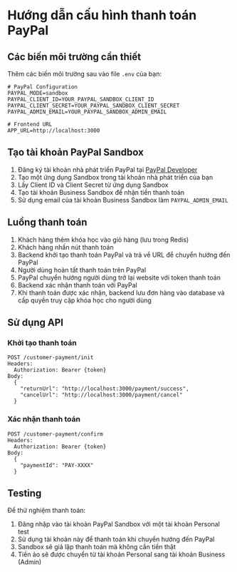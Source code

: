 # Hướng dẫn cấu hình thanh toán PayPal

## Các biến môi trường cần thiết

Thêm các biến môi trường sau vào file `.env` của bạn:

```
# PayPal Configuration
PAYPAL_MODE=sandbox
PAYPAL_CLIENT_ID=YOUR_PAYPAL_SANDBOX_CLIENT_ID
PAYPAL_CLIENT_SECRET=YOUR_PAYPAL_SANDBOX_CLIENT_SECRET
PAYPAL_ADMIN_EMAIL=YOUR_PAYPAL_SANDBOX_ADMIN_EMAIL

# Frontend URL
APP_URL=http://localhost:3000
```

## Tạo tài khoản PayPal Sandbox

1. Đăng ký tài khoản nhà phát triển PayPal tại [PayPal Developer](https://developer.paypal.com/)
2. Tạo một ứng dụng Sandbox trong tài khoản nhà phát triển của bạn
3. Lấy Client ID và Client Secret từ ứng dụng Sandbox
4. Tạo tài khoản Business Sandbox để nhận tiền thanh toán
5. Sử dụng email của tài khoản Business Sandbox làm `PAYPAL_ADMIN_EMAIL`

## Luồng thanh toán

1. Khách hàng thêm khóa học vào giỏ hàng (lưu trong Redis)
2. Khách hàng nhấn nút thanh toán
3. Backend khởi tạo thanh toán PayPal và trả về URL để chuyển hướng đến PayPal
4. Người dùng hoàn tất thanh toán trên PayPal
5. PayPal chuyển hướng người dùng trở lại website với token thanh toán
6. Backend xác nhận thanh toán với PayPal
7. Khi thanh toán được xác nhận, backend lưu đơn hàng vào database và cấp quyền truy cập khóa học cho người dùng

## Sử dụng API

### Khởi tạo thanh toán

```
POST /customer-payment/init
Headers: 
  Authorization: Bearer {token}
Body:
  {
    "returnUrl": "http://localhost:3000/payment/success",
    "cancelUrl": "http://localhost:3000/payment/cancel"
  }
```

### Xác nhận thanh toán

```
POST /customer-payment/confirm
Headers: 
  Authorization: Bearer {token}
Body:
  {
    "paymentId": "PAY-XXXX"
  }
```

## Testing

Để thử nghiệm thanh toán:
1. Đăng nhập vào tài khoản PayPal Sandbox với một tài khoản Personal test
2. Sử dụng tài khoản này để thanh toán khi chuyển hướng đến PayPal
3. Sandbox sẽ giả lập thanh toán mà không cần tiền thật
4. Tiền ảo sẽ được chuyển từ tài khoản Personal sang tài khoản Business (Admin) 